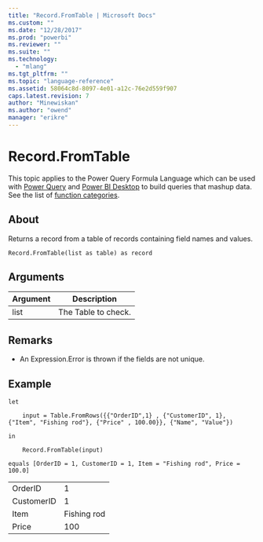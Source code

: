 ```yaml
---
title: "Record.FromTable | Microsoft Docs"
ms.custom: ""
ms.date: "12/28/2017"
ms.prod: "powerbi"
ms.reviewer: ""
ms.suite: ""
ms.technology: 
  - "mlang"
ms.tgt_pltfrm: ""
ms.topic: "language-reference"
ms.assetid: 58064c8d-8097-4e01-a12c-76e2d559f907
caps.latest.revision: 7
author: "Minewiskan"
ms.author: "owend"
manager: "erikre"
---
```

# Record.FromTable
This topic applies to the Power Query Formula Language which can be used with [Power Query](https://support.office.com/article/Introduction-to-Microsoft-Power-Query-for-Excel-6E92E2F4-2079-4E1F-BAD5-89F6269CD605) and [Power BI Desktop](http://go.microsoft.com/fwlink/p/?LinkId=618607) to build queries that mashup data. See the list of [function categories](https://msdn.microsoft.com/en-us/library/mt211003.aspx).  
  
## About  
Returns a record from a table of records containing field names and values.  
  
```  
Record.FromTable(list as table) as record  
```  
  
## Arguments  
  
|Argument|Description|  
|------------|---------------|  
|list|The Table to check.|  
  
## <a name="__toc360789195"></a>Remarks  
  
-   An Expression.Error is thrown if the fields are not unique.  
  
## <a name="__goback"></a>Example  
  
```  
let  
  
    input = Table.FromRows({{"OrderID",1} , {"CustomerID", 1}, {"Item", "Fishing rod"}, {"Price" , 100.00}}, {"Name", "Value"})  
  
in  
  
    Record.FromTable(input)  
  
equals [OrderID = 1, CustomerID = 1, Item = "Fishing rod", Price = 100.0]  
```  
  
|||  
|-|-|  
|OrderID|1|  
|CustomerID|1|  
|Item|Fishing rod|  
|Price|100|  
  
